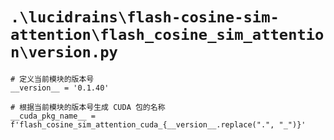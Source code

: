 # `.\lucidrains\flash-cosine-sim-attention\flash_cosine_sim_attention\version.py`

```
# 定义当前模块的版本号
__version__ = '0.1.40'

# 根据当前模块的版本号生成 CUDA 包的名称
__cuda_pkg_name__ = f'flash_cosine_sim_attention_cuda_{__version__.replace(".", "_")}'
```